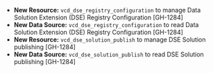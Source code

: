 * **New Resource:** `vcd_dse_registry_configuration` to manage Data Solution Extension (DSE)
  Registry Configuration [GH-1284]
* **New Data Source:** `vcd_dse_registry_configuration` to read Data Solution Extension (DSE)
  Registry Configuration [GH-1284]
* **New Resource:** `vcd_dse_solution_publish` to manage DSE Solution publishing [GH-1284]
* **New Data Source:** `vcd_dse_solution_publish` to read DSE Solution publishing [GH-1284]

